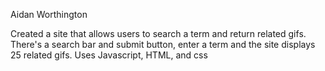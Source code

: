 Aidan Worthington

Created a site that allows users to search a term and return related gifs.
There's a search bar and submit button, enter a term and the site displays 25 related gifs.
Uses Javascript, HTML, and css
